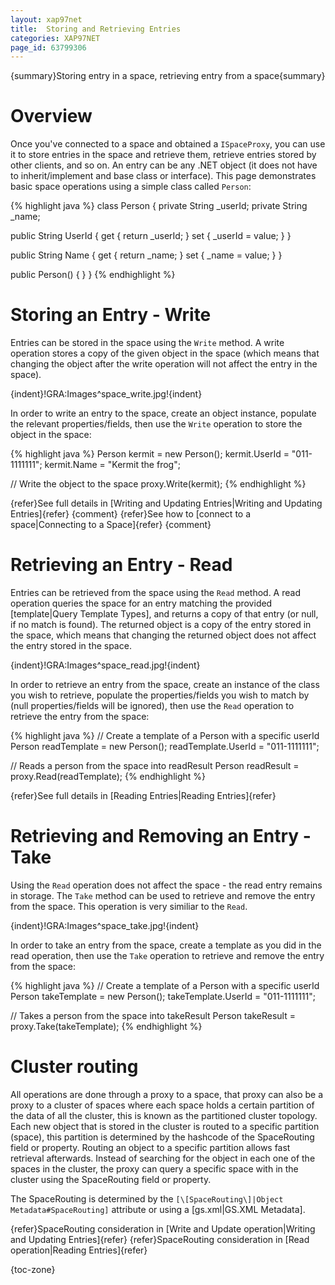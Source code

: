 ```yaml
---
layout: xap97net
title:  Storing and Retrieving Entries
categories: XAP97NET
page_id: 63799306
---
```


{summary}Storing entry in a space, retrieving entry from a space{summary}

# Overview

Once you've connected to a space and obtained a `ISpaceProxy`, you can use it to store entries in the space and retrieve them, retrieve entries stored by other clients, and so on. An entry can be any .NET object (it does not have to inherit/implement and base class or interface). This page demonstrates basic space operations using a simple class called `Person`:


{% highlight java %}
class Person
{
  private String _userId;
  private String _name;

  public String UserId
  {
    get { return _userId; }
    set { _userId = value; }
  }

  public String Name
  {
    get { return _name; }
    set { _name = value; }
  }

  public Person()
  {
  }
}
{% endhighlight %}


# Storing an Entry - Write

Entries can be stored in the space using the `Write` method. A write operation stores a copy of the given object in the space (which means that changing the object after the write operation will not affect the entry in the space).

{indent}!GRA:Images^space_write.jpg!{indent}

In order to write an entry to the space, create an object instance, populate the relevant properties/fields, then use the `Write` operation to store the object in the space:


{% highlight java %}
Person kermit = new Person();
kermit.UserId = "011-1111111";
kermit.Name = "Kermit the frog";

// Write the object to the space
proxy.Write(kermit);
{% endhighlight %}


{refer}See full details in [Writing and Updating Entries|Writing and Updating Entries]{refer}
{comment}
{refer}See how to [connect to a space|Connecting to a Space]{refer}
{comment}

# Retrieving an Entry - Read

Entries can be retrieved from the space using the `Read` method. A read operation queries the space for an entry matching the provided [template|Query Template Types], and returns a copy of that entry (or null, if no match is found).
The returned object is a copy of the entry stored in the space, which means that changing the returned object does not affect the entry stored in the space.

{indent}!GRA:Images^space_read.jpg!{indent}

In order to retrieve an entry from the space, create an instance of the class you wish to retrieve, populate the properties/fields you wish to match by (null properties/fields will be ignored), then use the `Read` operation to retrieve the entry from the space:


{% highlight java %}
// Create a template of a Person with a specific userId
Person readTemplate = new Person();
readTemplate.UserId = "011-1111111";

// Reads a person from the space into readResult
Person readResult = proxy.Read(readTemplate);
{% endhighlight %}


{refer}See full details in [Reading Entries|Reading Entries]{refer}

# Retrieving and Removing an Entry - Take

Using the `Read` operation does not affect the space - the read entry remains in storage. The `Take` method can be used to retrieve and remove the entry from the space. This operation is very similiar to the `Read`.

{indent}!GRA:Images^space_take.jpg!{indent}

In order to take an entry from the space, create a template as you did in the read operation, then use the `Take` operation to retrieve and remove the entry from the space:


{% highlight java %}
// Create a template of a Person with a specific userId
Person takeTemplate = new Person();
takeTemplate.UserId = "011-1111111";

// Takes a person from the space into takeResult
Person takeResult = proxy.Take(takeTemplate);
{% endhighlight %}


# Cluster routing

All operations are done through a proxy to a space, that proxy can also be a proxy to a cluster of spaces where each space holds a certain partition of the data of all the cluster, this is known as the partitioned cluster topology. Each new object that is stored in the cluster is routed to a specific partition (space), this partition is determined by the hashcode of the SpaceRouting field or property. Routing an object to a specific partition allows fast retrieval afterwards. Instead of searching for the object in each one of the spaces in the cluster, the proxy can query a specific space with in the cluster using the SpaceRouting field or property.

The SpaceRouting is determined by the `[\[SpaceRouting\]|Object Metadata#SpaceRouting]` attribute or using a [gs.xml|GS.XML Metadata].

{refer}SpaceRouting consideration in [Write and Update operation|Writing and Updating Entries]{refer}
{refer}SpaceRouting consideration in [Read operation|Reading Entries]{refer}

{toc-zone}

